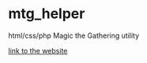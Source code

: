 # mtg_helper
html/css/php Magic the Gathering utility

[link to the website](https://tdsojohn.github.io/mtg_helper/index.html)